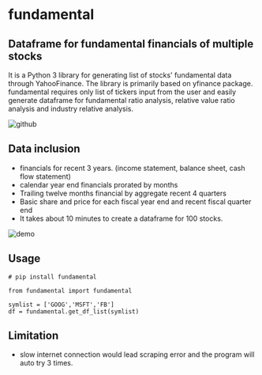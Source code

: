 # fundamental 
## Dataframe for fundamental financials of multiple stocks
It is a Python 3 library for generating list of stocks' fundamental data through YahooFinance.
The library is primarily based on yfinance package. fundamental requires only list of tickers input from the user and easily generate dataframe for fundamental ratio analysis, relative value ratio analysis and industry relative analysis.

![github](https://user-images.githubusercontent.com/46503526/72200258-4bddb500-3415-11ea-99b2-cde974a7031f.jpg)

## Data inclusion
- financials for recent 3 years. (income statement, balance sheet, cash flow statement)
- calendar year end financials prorated by months
- Trailing twelve months financial by aggregate recent 4 quarters
- Basic share and price for each fiscal year end and recent fiscal quarter end
- It takes about 10 minutes to create a dataframe for 100 stocks. 

![demo](https://user-images.githubusercontent.com/46503526/73229302-425b8900-4147-11ea-8c44-45d665d3599f.PNG)

## Usage
```
# pip install fundamental

from fundamental import fundamental

symlist = ['GOOG','MSFT','FB'] 
df = fundamental.get_df_list(symlist)        

```

## Limitation
- slow internet connection would lead scraping error and the program will auto try 3 times. 

